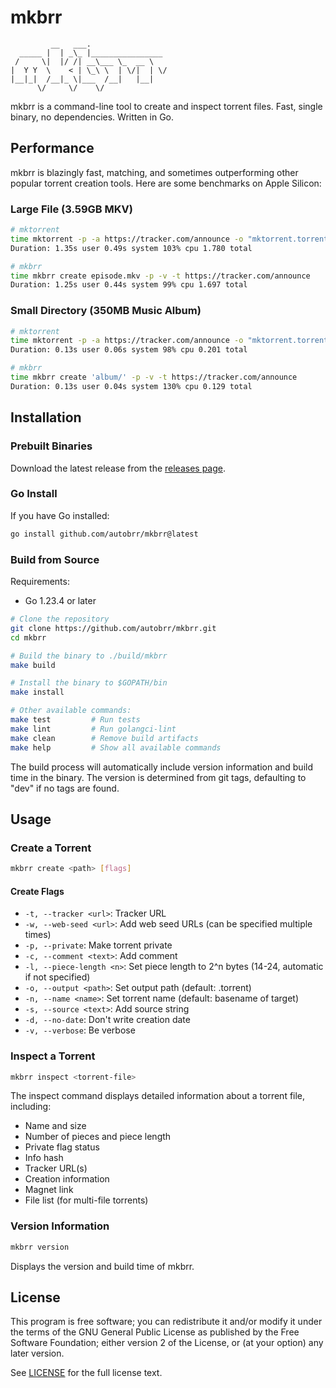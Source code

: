 # mkbrr

```
         __   ___.                 
  _____ |  | _\_ |________________
 /     \|  |/ /| __\___ \_  __ \
|  Y Y  \    < | \_\ \  | \/|  | \/
|__|_|  /__|_ \|___  /__|   |__|
      \/     \/    \/
```

mkbrr is a command-line tool to create and inspect torrent files. Fast, single binary, no dependencies. Written in Go.

## Performance

mkbrr is blazingly fast, matching, and sometimes outperforming other popular torrent creation tools. Here are some benchmarks on Apple Silicon:

### Large File (3.59GB MKV)

```bash
# mktorrent
time mktorrent -p -a https://tracker.com/announce -o "mktorrent.torrent" "episode.mkv"
Duration: 1.35s user 0.49s system 103% cpu 1.780 total

# mkbrr
time mkbrr create episode.mkv -p -v -t https://tracker.com/announce
Duration: 1.25s user 0.44s system 99% cpu 1.697 total
```

### Small Directory (350MB Music Album)

```bash
# mktorrent
time mktorrent -p -a https://tracker.com/announce -o "mktorrent.torrent" "album/"
Duration: 0.13s user 0.06s system 98% cpu 0.201 total

# mkbrr
time mkbrr create 'album/' -p -v -t https://tracker.com/announce
Duration: 0.13s user 0.04s system 130% cpu 0.129 total
```

## Installation

### Prebuilt Binaries

Download the latest release from the [releases page](https://github.com/autobrr/mkbrr/releases).

### Go Install

If you have Go installed:

```bash
go install github.com/autobrr/mkbrr@latest
```

### Build from Source

Requirements:

- Go 1.23.4 or later

```bash
# Clone the repository
git clone https://github.com/autobrr/mkbrr.git
cd mkbrr

# Build the binary to ./build/mkbrr
make build

# Install the binary to $GOPATH/bin
make install

# Other available commands:
make test         # Run tests
make lint         # Run golangci-lint
make clean        # Remove build artifacts
make help         # Show all available commands
```

The build process will automatically include version information and build time in the binary. The version is determined from git tags, defaulting to "dev" if no tags are found.

## Usage

### Create a Torrent

```bash
mkbrr create <path> [flags]
```

#### Create Flags

- `-t, --tracker <url>`: Tracker URL
- `-w, --web-seed <url>`: Add web seed URLs (can be specified multiple times)
- `-p, --private`: Make torrent private
- `-c, --comment <text>`: Add comment
- `-l, --piece-length <n>`: Set piece length to 2^n bytes (14-24, automatic if not specified)
- `-o, --output <path>`: Set output path (default: <name>.torrent)
- `-n, --name <name>`: Set torrent name (default: basename of target)
- `-s, --source <text>`: Add source string
- `-d, --no-date`: Don't write creation date
- `-v, --verbose`: Be verbose

### Inspect a Torrent

```bash
mkbrr inspect <torrent-file>
```

The inspect command displays detailed information about a torrent file, including:

- Name and size
- Number of pieces and piece length
- Private flag status
- Info hash
- Tracker URL(s)
- Creation information
- Magnet link
- File list (for multi-file torrents)

### Version Information

```bash
mkbrr version
```

Displays the version and build time of mkbrr.

## License

This program is free software; you can redistribute it and/or modify it under the terms of the GNU General Public License as published by the Free Software Foundation; either version 2 of the License, or (at your option) any later version.

See [LICENSE](LICENSE) for the full license text.
